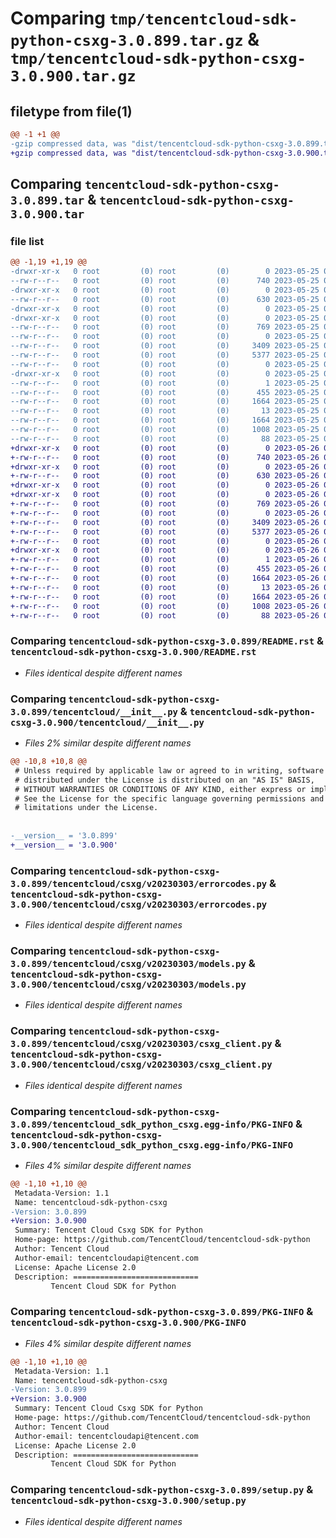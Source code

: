 # Comparing `tmp/tencentcloud-sdk-python-csxg-3.0.899.tar.gz` & `tmp/tencentcloud-sdk-python-csxg-3.0.900.tar.gz`

## filetype from file(1)

```diff
@@ -1 +1 @@
-gzip compressed data, was "dist/tencentcloud-sdk-python-csxg-3.0.899.tar", last modified: Thu May 25 00:23:32 2023, max compression
+gzip compressed data, was "dist/tencentcloud-sdk-python-csxg-3.0.900.tar", last modified: Fri May 26 02:15:31 2023, max compression
```

## Comparing `tencentcloud-sdk-python-csxg-3.0.899.tar` & `tencentcloud-sdk-python-csxg-3.0.900.tar`

### file list

```diff
@@ -1,19 +1,19 @@
-drwxr-xr-x   0 root         (0) root         (0)        0 2023-05-25 00:23:32.000000 tencentcloud-sdk-python-csxg-3.0.899/
--rw-r--r--   0 root         (0) root         (0)      740 2023-05-25 00:23:32.000000 tencentcloud-sdk-python-csxg-3.0.899/README.rst
-drwxr-xr-x   0 root         (0) root         (0)        0 2023-05-25 00:23:32.000000 tencentcloud-sdk-python-csxg-3.0.899/tencentcloud/
--rw-r--r--   0 root         (0) root         (0)      630 2023-05-25 00:23:32.000000 tencentcloud-sdk-python-csxg-3.0.899/tencentcloud/__init__.py
-drwxr-xr-x   0 root         (0) root         (0)        0 2023-05-25 00:23:32.000000 tencentcloud-sdk-python-csxg-3.0.899/tencentcloud/csxg/
-drwxr-xr-x   0 root         (0) root         (0)        0 2023-05-25 00:23:32.000000 tencentcloud-sdk-python-csxg-3.0.899/tencentcloud/csxg/v20230303/
--rw-r--r--   0 root         (0) root         (0)      769 2023-05-25 00:23:32.000000 tencentcloud-sdk-python-csxg-3.0.899/tencentcloud/csxg/v20230303/errorcodes.py
--rw-r--r--   0 root         (0) root         (0)        0 2023-05-25 00:23:32.000000 tencentcloud-sdk-python-csxg-3.0.899/tencentcloud/csxg/v20230303/__init__.py
--rw-r--r--   0 root         (0) root         (0)     3409 2023-05-25 00:23:32.000000 tencentcloud-sdk-python-csxg-3.0.899/tencentcloud/csxg/v20230303/models.py
--rw-r--r--   0 root         (0) root         (0)     5377 2023-05-25 00:23:32.000000 tencentcloud-sdk-python-csxg-3.0.899/tencentcloud/csxg/v20230303/csxg_client.py
--rw-r--r--   0 root         (0) root         (0)        0 2023-05-25 00:23:32.000000 tencentcloud-sdk-python-csxg-3.0.899/tencentcloud/csxg/__init__.py
-drwxr-xr-x   0 root         (0) root         (0)        0 2023-05-25 00:23:32.000000 tencentcloud-sdk-python-csxg-3.0.899/tencentcloud_sdk_python_csxg.egg-info/
--rw-r--r--   0 root         (0) root         (0)        1 2023-05-25 00:23:32.000000 tencentcloud-sdk-python-csxg-3.0.899/tencentcloud_sdk_python_csxg.egg-info/dependency_links.txt
--rw-r--r--   0 root         (0) root         (0)      455 2023-05-25 00:23:32.000000 tencentcloud-sdk-python-csxg-3.0.899/tencentcloud_sdk_python_csxg.egg-info/SOURCES.txt
--rw-r--r--   0 root         (0) root         (0)     1664 2023-05-25 00:23:32.000000 tencentcloud-sdk-python-csxg-3.0.899/tencentcloud_sdk_python_csxg.egg-info/PKG-INFO
--rw-r--r--   0 root         (0) root         (0)       13 2023-05-25 00:23:32.000000 tencentcloud-sdk-python-csxg-3.0.899/tencentcloud_sdk_python_csxg.egg-info/top_level.txt
--rw-r--r--   0 root         (0) root         (0)     1664 2023-05-25 00:23:32.000000 tencentcloud-sdk-python-csxg-3.0.899/PKG-INFO
--rw-r--r--   0 root         (0) root         (0)     1008 2023-05-25 00:23:32.000000 tencentcloud-sdk-python-csxg-3.0.899/setup.py
--rw-r--r--   0 root         (0) root         (0)       88 2023-05-25 00:23:32.000000 tencentcloud-sdk-python-csxg-3.0.899/setup.cfg
+drwxr-xr-x   0 root         (0) root         (0)        0 2023-05-26 02:15:31.000000 tencentcloud-sdk-python-csxg-3.0.900/
+-rw-r--r--   0 root         (0) root         (0)      740 2023-05-26 02:15:31.000000 tencentcloud-sdk-python-csxg-3.0.900/README.rst
+drwxr-xr-x   0 root         (0) root         (0)        0 2023-05-26 02:15:31.000000 tencentcloud-sdk-python-csxg-3.0.900/tencentcloud/
+-rw-r--r--   0 root         (0) root         (0)      630 2023-05-26 02:15:31.000000 tencentcloud-sdk-python-csxg-3.0.900/tencentcloud/__init__.py
+drwxr-xr-x   0 root         (0) root         (0)        0 2023-05-26 02:15:31.000000 tencentcloud-sdk-python-csxg-3.0.900/tencentcloud/csxg/
+drwxr-xr-x   0 root         (0) root         (0)        0 2023-05-26 02:15:31.000000 tencentcloud-sdk-python-csxg-3.0.900/tencentcloud/csxg/v20230303/
+-rw-r--r--   0 root         (0) root         (0)      769 2023-05-26 02:15:31.000000 tencentcloud-sdk-python-csxg-3.0.900/tencentcloud/csxg/v20230303/errorcodes.py
+-rw-r--r--   0 root         (0) root         (0)        0 2023-05-26 02:15:31.000000 tencentcloud-sdk-python-csxg-3.0.900/tencentcloud/csxg/v20230303/__init__.py
+-rw-r--r--   0 root         (0) root         (0)     3409 2023-05-26 02:15:31.000000 tencentcloud-sdk-python-csxg-3.0.900/tencentcloud/csxg/v20230303/models.py
+-rw-r--r--   0 root         (0) root         (0)     5377 2023-05-26 02:15:31.000000 tencentcloud-sdk-python-csxg-3.0.900/tencentcloud/csxg/v20230303/csxg_client.py
+-rw-r--r--   0 root         (0) root         (0)        0 2023-05-26 02:15:31.000000 tencentcloud-sdk-python-csxg-3.0.900/tencentcloud/csxg/__init__.py
+drwxr-xr-x   0 root         (0) root         (0)        0 2023-05-26 02:15:31.000000 tencentcloud-sdk-python-csxg-3.0.900/tencentcloud_sdk_python_csxg.egg-info/
+-rw-r--r--   0 root         (0) root         (0)        1 2023-05-26 02:15:31.000000 tencentcloud-sdk-python-csxg-3.0.900/tencentcloud_sdk_python_csxg.egg-info/dependency_links.txt
+-rw-r--r--   0 root         (0) root         (0)      455 2023-05-26 02:15:31.000000 tencentcloud-sdk-python-csxg-3.0.900/tencentcloud_sdk_python_csxg.egg-info/SOURCES.txt
+-rw-r--r--   0 root         (0) root         (0)     1664 2023-05-26 02:15:31.000000 tencentcloud-sdk-python-csxg-3.0.900/tencentcloud_sdk_python_csxg.egg-info/PKG-INFO
+-rw-r--r--   0 root         (0) root         (0)       13 2023-05-26 02:15:31.000000 tencentcloud-sdk-python-csxg-3.0.900/tencentcloud_sdk_python_csxg.egg-info/top_level.txt
+-rw-r--r--   0 root         (0) root         (0)     1664 2023-05-26 02:15:31.000000 tencentcloud-sdk-python-csxg-3.0.900/PKG-INFO
+-rw-r--r--   0 root         (0) root         (0)     1008 2023-05-26 02:15:31.000000 tencentcloud-sdk-python-csxg-3.0.900/setup.py
+-rw-r--r--   0 root         (0) root         (0)       88 2023-05-26 02:15:31.000000 tencentcloud-sdk-python-csxg-3.0.900/setup.cfg
```

### Comparing `tencentcloud-sdk-python-csxg-3.0.899/README.rst` & `tencentcloud-sdk-python-csxg-3.0.900/README.rst`

 * *Files identical despite different names*

### Comparing `tencentcloud-sdk-python-csxg-3.0.899/tencentcloud/__init__.py` & `tencentcloud-sdk-python-csxg-3.0.900/tencentcloud/__init__.py`

 * *Files 2% similar despite different names*

```diff
@@ -10,8 +10,8 @@
 # Unless required by applicable law or agreed to in writing, software
 # distributed under the License is distributed on an "AS IS" BASIS,
 # WITHOUT WARRANTIES OR CONDITIONS OF ANY KIND, either express or implied.
 # See the License for the specific language governing permissions and
 # limitations under the License.
 
 
-__version__ = '3.0.899'
+__version__ = '3.0.900'
```

### Comparing `tencentcloud-sdk-python-csxg-3.0.899/tencentcloud/csxg/v20230303/errorcodes.py` & `tencentcloud-sdk-python-csxg-3.0.900/tencentcloud/csxg/v20230303/errorcodes.py`

 * *Files identical despite different names*

### Comparing `tencentcloud-sdk-python-csxg-3.0.899/tencentcloud/csxg/v20230303/models.py` & `tencentcloud-sdk-python-csxg-3.0.900/tencentcloud/csxg/v20230303/models.py`

 * *Files identical despite different names*

### Comparing `tencentcloud-sdk-python-csxg-3.0.899/tencentcloud/csxg/v20230303/csxg_client.py` & `tencentcloud-sdk-python-csxg-3.0.900/tencentcloud/csxg/v20230303/csxg_client.py`

 * *Files identical despite different names*

### Comparing `tencentcloud-sdk-python-csxg-3.0.899/tencentcloud_sdk_python_csxg.egg-info/PKG-INFO` & `tencentcloud-sdk-python-csxg-3.0.900/tencentcloud_sdk_python_csxg.egg-info/PKG-INFO`

 * *Files 4% similar despite different names*

```diff
@@ -1,10 +1,10 @@
 Metadata-Version: 1.1
 Name: tencentcloud-sdk-python-csxg
-Version: 3.0.899
+Version: 3.0.900
 Summary: Tencent Cloud Csxg SDK for Python
 Home-page: https://github.com/TencentCloud/tencentcloud-sdk-python
 Author: Tencent Cloud
 Author-email: tencentcloudapi@tencent.com
 License: Apache License 2.0
 Description: ============================
         Tencent Cloud SDK for Python
```

### Comparing `tencentcloud-sdk-python-csxg-3.0.899/PKG-INFO` & `tencentcloud-sdk-python-csxg-3.0.900/PKG-INFO`

 * *Files 4% similar despite different names*

```diff
@@ -1,10 +1,10 @@
 Metadata-Version: 1.1
 Name: tencentcloud-sdk-python-csxg
-Version: 3.0.899
+Version: 3.0.900
 Summary: Tencent Cloud Csxg SDK for Python
 Home-page: https://github.com/TencentCloud/tencentcloud-sdk-python
 Author: Tencent Cloud
 Author-email: tencentcloudapi@tencent.com
 License: Apache License 2.0
 Description: ============================
         Tencent Cloud SDK for Python
```

### Comparing `tencentcloud-sdk-python-csxg-3.0.899/setup.py` & `tencentcloud-sdk-python-csxg-3.0.900/setup.py`

 * *Files identical despite different names*

